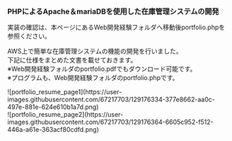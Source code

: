 <!DOCTYPE html>
<html lang="ja">
  <head>
    <meta charset="UTF-8">
  </head>
  <body>
    <h1 style="font-size: 16px">PHPによるApache＆mariaDBを使用した在庫管理システムの開発</h1>
    <p>実装の確認は、本ページにあるWeb開発経験フォルダへ移動後portfolio.phpを参照ください。</p>
    <p>AWS上で簡単な在庫管理システムの機能の開発を行いました。<br>
    下記に仕様をまとめた文書を載せておきます。<br>
    ※Web開発経験フォルダのportfolio.pdfでもダウンロード可能です。<br>
    ※プログラムも、Web開発経験フォルダのportfolio.phpです。</p>
  </body>
</html>
![portfolio_resume_page1](https://user-images.githubusercontent.com/67217703/129176334-377e8662-aa0c-497e-881e-624e610b1a7d.png)
<br>
![portfolio_resume_page2](https://user-images.githubusercontent.com/67217703/129176364-6605c952-f512-446a-a61e-363acf80cdfd.png)

